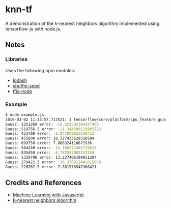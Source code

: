 # knn-tf

A demonstration of the k-nearest neighbors algorithm implemented using tensorflow-js with node.js.

## Notes

### Libraries

Uses the following npm modules:

* [lodash](https://www.npmjs.com/package/lodash)
* [shuffle-seed](https://www.npmjs.com/package/shuffle-seed)
* [tfjs-node](https://www.npmjs.com/package/@tensorflow/tfjs-node)

### Example

```bash
$ node example.js
2019-03-02 11:13:57.713521: I tensorflow/core/platform/cpu_feature_guard.cc:141] Your CPU supports instructions that this TensorFlow binary was not compiled to use: SSE4.2 AVX AVX2 FMA
Guess: 1251260 error: -15.323502304147466
Guess: 519756.5 error: -11.344580119965723
Guess: 433700 error: -2.047058823529412
Guess: 455800 error: 19.327433628318584
Guess: 699750 error: 7.806324110671936
Guess: 584260 error: -14.106372465729613
Guess: 835450 error: -8.782552083333334
Guess: 1329790 error: 13.227406199021207
Guess: 279422.5 error: -36.336911441815076
Guess: 228767.5 error: 7.381578947368421
```

## Credits and References

* [Machine Learning with Javascript](https://www.udemy.com/machine-learning-with-javascript/learn/v4/overview)
* [k-nearest neighbors algorithm](https://en.wikipedia.org/wiki/K-nearest_neighbors_algorithm)
